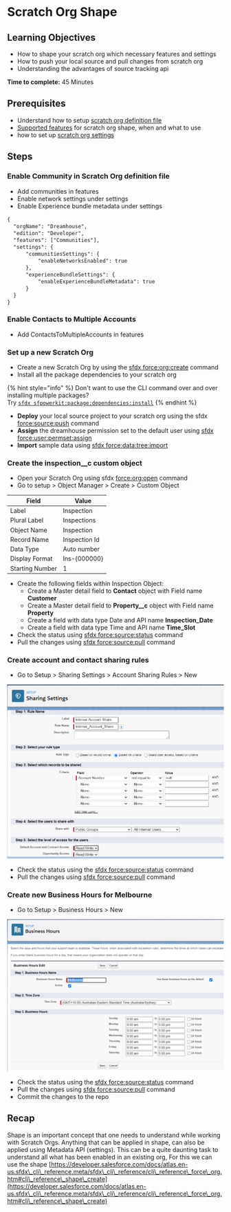 # Scratch Org Shape

## Learning Objectives

* How to shape your scratch org which necessary features and settings
* How to push your local source and pull changes from scratch org
* Understanding the advantages of source tracking api

**Time to complete:** 45 Minutes

## Prerequisites

* Understand how to setup [scratch org definition file](https://developer.salesforce.com/docs/atlas.en-us.sfdx\_dev.meta/sfdx\_dev/sfdx\_dev\_scratch\_orgs\_def\_file.htm)
* [Supported features](https://developer.salesforce.com/docs/atlas.en-us.sfdx\_dev.meta/sfdx\_dev/sfdx\_dev\_scratch\_orgs\_def\_file\_config\_values.htm#sfdx\_dev\_scratch\_orgs\_def\_file\_config\_values) for scratch org shape, when and what to use
* how to set up [scratch org settings](https://developer.salesforce.com/docs/atlas.en-us.sfdx\_dev.meta/sfdx\_dev/sfdx\_dev\_scratch\_orgs\_settings.htm)

## Steps

### Enable Community in Scratch Org definition file

* Add communities in features
* Enable network settings under settings
* Enable Experience bundle metadata under settings

```
{
  "orgName": "Dreamhouse",
  "edition": "Developer",
  "features": ["Communities"],
  "settings": {
      "communitiesSettings": {
          "enableNetworksEnabled": true
      },
      "experienceBundleSettings": {
          "enableExperienceBundleMetadata": true
      }
  }
}
```

### Enable Contacts to Multiple Accounts

* Add ContactsToMultipleAccounts in features

### Set up a new Scratch Org

* Create a new Scratch Org by using the [sfdx force:org:create](https://developer.salesforce.com/docs/atlas.en-us.sfdx\_cli\_reference.meta/sfdx\_cli\_reference/cli\_reference\_force\_org.htm#cli\_reference\_create) command
* Install all the package dependencies to your scratch org

{% hint style="info" %}
Don't want to use the CLI command over and over installing multiple packages?\
Try [`sfdx sfpowerkit:package:dependencies:install`](https://github.com/accenture/sfpowerkit/#sfpowerkitpackagedependenciesinstall)
{% endhint %}

* **Deploy** your local source project to your scratch org using the sfdx [force:source:push](https://developer.salesforce.com/docs/atlas.en-us.sfdx\_cli\_reference.meta/sfdx\_cli\_reference/cli\_reference\_force\_source.htm#cli\_reference\_push) command
* **Assign** the dreamhouse permission set to the default user using [sfdx force:user:permset:assign](https://developer.salesforce.com/docs/atlas.en-us.sfdx\_cli\_reference.meta/sfdx\_cli\_reference/cli\_reference\_force\_user.htm#cli\_reference\_permset\_assign)
* **Import** sample data using [sfdx force:data:tree:import](https://developer.salesforce.com/docs/atlas.en-us.sfdx\_cli\_reference.meta/sfdx\_cli\_reference/cli\_reference\_force\_data.htm#cli\_reference\_tree\_import)

### Create the inspection\_\_c custom object

* Open your Scratch Org using sfdx [force:org:open](https://developer.salesforce.com/docs/atlas.en-us.sfdx\_cli\_reference.meta/sfdx\_cli\_reference/cli\_reference\_force\_org.htm#cli\_reference\_create) command
* Go to setup > Object Manager > Create > Custom Object

| Field           | Value         |
| --------------- | ------------- |
| Label           | Inspection    |
| Plural Label    | Inspections   |
| Object Name     | Inspection    |
| Record Name     | Inspection Id |
| Data Type       | Auto number   |
| Display Format  | Ins-{000000}  |
| Starting Number | 1             |

* Create the following fields within Inspection Object:
  * Create a Master detail field to **Contact** object with Field name **Customer**
  * Create a Master detail field to **Property\_\_c** object with Field name **Property**
  * Create a field with data type Date and API name **Inspection\_Date**
  * Create a field with data type Time and API name **Time\_Slot**
* Check the status using [sfdx force:source:status](https://developer.salesforce.com/docs/atlas.en-us.sfdx\_cli\_reference.meta/sfdx\_cli\_reference/cli\_reference\_force\_source.htm#cli\_reference\_status) command
* Pull the changes using [sfdx force:source:pull](https://developer.salesforce.com/docs/atlas.en-us.sfdx\_cli\_reference.meta/sfdx\_cli\_reference/cli\_reference\_force\_source.htm#cli\_reference\_pull) command

### Create account and contact sharing rules

* Go to Setup > Sharing Settings > Account Sharing Rules > New

![The details to be used on the sharing rule](<../../.gitbook/assets/image (22).png>)

* Check the status using the [sfdx force:source:status](https://developer.salesforce.com/docs/atlas.en-us.sfdx\_cli\_reference.meta/sfdx\_cli\_reference/cli\_reference\_force\_source.htm#cli\_reference\_status) command
* Pull the changes using [sfdx force:source:pull](https://developer.salesforce.com/docs/atlas.en-us.sfdx\_cli\_reference.meta/sfdx\_cli\_reference/cli\_reference\_force\_source.htm#cli\_reference\_pull) command

### Create new Business Hours for Melbourne

* Go to Setup > Business Hours > New

![The details to be used on the business hours](<../../.gitbook/assets/image (18) (1) (1) (1) (1) (1) (1).png>)

* Check the status using the [sfdx force:source:status](https://developer.salesforce.com/docs/atlas.en-us.sfdx\_cli\_reference.meta/sfdx\_cli\_reference/cli\_reference\_force\_source.htm#cli\_reference\_status) command
* Pull the changes using [sfdx force:source:pull](https://developer.salesforce.com/docs/atlas.en-us.sfdx\_cli\_reference.meta/sfdx\_cli\_reference/cli\_reference\_force\_source.htm#cli\_reference\_pull) command
* Commit the changes to the repo

## **Recap**

Shape is an important concept that one needs to understand while working with Scratch Orgs. Anything that can be applied in shape, can also be applied using Metadata API (settings). This can be a quite daunting task to understand all what has been enabled in an existing org, For this we can use the shape [https://developer.salesforce.com/docs/atlas.en-us.sfdx\_cli\_reference.meta/sfdx\_cli\_reference/cli\_reference\_force\_org.htm#cli\_reference\_shape\_create](https://developer.salesforce.com/docs/atlas.en-us.sfdx\_cli\_reference.meta/sfdx\_cli\_reference/cli\_reference\_force\_org.htm#cli\_reference\_shape\_create)
